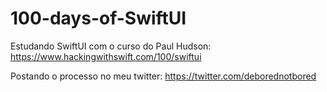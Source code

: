 # 100-days-of-SwiftUI
Estudando SwiftUI com o curso do Paul Hudson: https://www.hackingwithswift.com/100/swiftui


Postando o processo no meu twitter: https://twitter.com/deborednotbored
